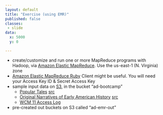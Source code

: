 ```yaml
---
layout: default
title: "Exercise (using EMR)"
published: false
classes:
 - slide
data:
  x: 5000
  y: 0

---
```


* create/customize and run one or more MapReduce programs with Hadoop, via [Amazon Elastic MapReduce](http://aws.amazon.com/elasticmapreduce/). Use the us-east-1 (N. Virginia) zone
* [Amazon Elastic MapReduce Ruby](http://aws.amazon.com/developertools/2264) Client might be useful. You will need your Access Key ID & Secret Access Key
* sample input data on [S3](http://aws.amazon.com/s3/), in the bucket “ad-bootcamp”
	* [Popular Tales](http://s3.amazonaws.com/ad-bootcamp/pg42839.txt) [src](http://www.gutenberg.org/ebooks/42839)
	* [Original Narratives of Early American History](http://s3.amazonaws.com/ad-bootcamp/pg42841.txt) [src](http://www.gutenberg.org/ebooks/42841)
	* [WCM 11 Access Log](http://s3.amazonaws.com/ad-bootcamp/wcm11_access_log)
* pre-created out buckets on S3 called “ad-emr-out”